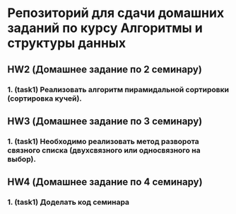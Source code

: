 # Репозиторий для сдачи домашних заданий по курсу Алгоритмы и структуры данных


## HW2 (Домашнее задание по 2 семинару)

### 1. (task1) Реализовать алгоритм пирамидальной сортировки (сортировка кучей).
 

## HW3 (Домашнее задание по 3 семинару)

### 1. (task1) Необходимо реализовать метод разворота связного списка (двухсвязного или односвязного на выбор).


## HW4 (Домашнее задание по 4 семинару)

### 1. (task1) Доделать код семинара